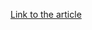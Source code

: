 [Link to the article](https://www.esentire.com/blog/ande-loader-leads-to-0bj3ctivity-stealer-infection?)
